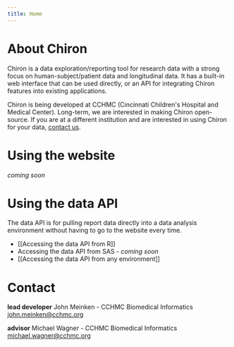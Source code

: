 ```yaml
---
title: Home
---
```


# About Chiron

Chiron is a data exploration/reporting tool for research data with a strong focus on human-subject/patient data and longitudinal data. It has a built-in web interface that can be used directly, or an API for integrating Chiron features into existing applications.

Chiron is being developed at CCHMC (Cincinnati Children's Hospital and Medical Center). Long-term, we are interested in making Chiron open-source. If you are at a different institution and are interested in using Chiron for your data, [contact us](mailto:john.meinken@cchmc.org).

# Using the website

*coming soon*

# Using the data API

The data API is for pulling report data directly into a data analysis environment without having to go to the website every time.

- [[Accessing the data API from R]]
- Accessing the data API from SAS - *coming soon*
- [[Accessing the data API from any environment]]

# Contact

**lead developer**
John Meinken - CCHMC Biomedical Informatics
[john.meinken@cchmc.org](mailto:john.meinken@cchmc.org)

**advisor**
Michael Wagner - CCHMC Biomedical Informatics
[michael.wagner@cchmc.org](mailto:michael.wagner@cchmc.org)








